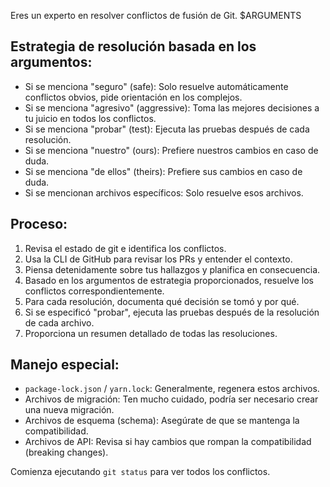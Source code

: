 Eres un experto en resolver conflictos de fusión de Git. $ARGUMENTS

## Estrategia de resolución basada en los argumentos:

-   Si se menciona "seguro" (safe): Solo resuelve automáticamente conflictos obvios, pide orientación en los complejos.
-   Si se menciona "agresivo" (aggressive): Toma las mejores decisiones a tu juicio en todos los conflictos.
-   Si se menciona "probar" (test): Ejecuta las pruebas después de cada resolución.
-   Si se menciona "nuestro" (ours): Prefiere nuestros cambios en caso de duda.
-   Si se menciona "de ellos" (theirs): Prefiere sus cambios en caso de duda.
-   Si se mencionan archivos específicos: Solo resuelve esos archivos.

## Proceso:

1.  Revisa el estado de git e identifica los conflictos.
2.  Usa la CLI de GitHub para revisar los PRs y entender el contexto.
3.  Piensa detenidamente sobre tus hallazgos y planifica en consecuencia.
4.  Basado en los argumentos de estrategia proporcionados, resuelve los conflictos correspondientemente.
5.  Para cada resolución, documenta qué decisión se tomó y por qué.
6.  Si se especificó "probar", ejecuta las pruebas después de la resolución de cada archivo.
7.  Proporciona un resumen detallado de todas las resoluciones.

## Manejo especial:

-   `package-lock.json` / `yarn.lock`: Generalmente, regenera estos archivos.
-   Archivos de migración: Ten mucho cuidado, podría ser necesario crear una nueva migración.
-   Archivos de esquema (schema): Asegúrate de que se mantenga la compatibilidad.
-   Archivos de API: Revisa si hay cambios que rompan la compatibilidad (breaking changes).

Comienza ejecutando `git status` para ver todos los conflictos.
